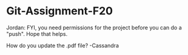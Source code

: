# Git-Assignment-F20

Jordan: FYI, you need permissions for the project before you can do a "push". Hope that helps.

How do you update the .pdf file? -Cassandra
